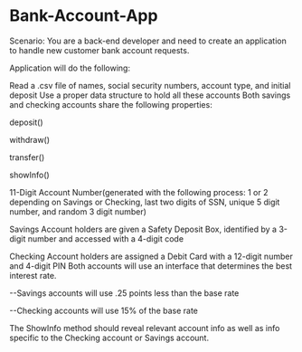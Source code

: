 # Bank-Account-App
Scenario: You are a back-end developer and need to create an application to handle new customer bank account requests.

Application will do the following:

Read a .csv file of names, social security numbers, account type, and initial deposit Use a proper data structure to hold all these accounts Both savings and checking accounts share the following properties:

deposit()

withdraw() 

transfer() 

showInfo()

11-Digit Account Number(generated with the following process: 1 or 2 depending on Savings or Checking, last two digits of SSN, unique 5 digit number, and random 3 digit number)

Savings Account holders are given a Safety Deposit Box, identified by a 3-digit number and accessed with a 4-digit code

Checking Account holders are assigned a Debit Card with a 12-digit number and 4-digit PIN Both accounts will use an interface that determines the best interest rate.

--Savings accounts will use .25 points less than the base rate

--Checking accounts will use 15% of the base rate

The ShowInfo method should reveal relevant account info as well as info specific to the Checking account or Savings account.
